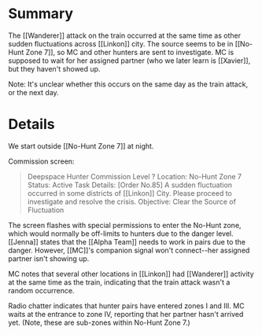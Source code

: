 # Summary

The [[Wanderer]] attack on the train occurred at the same time as other sudden fluctuations across [[Linkon]] city. The source seems to be in [[No-Hunt Zone 7]], so MC and other hunters are sent to investigate. MC is supposed to wait for her assigned partner (who we later learn is [[Xavier]], but they haven't showed up.

Note: It's unclear whether this occurs on the same day as the train attack, or the next day.

# Details

We start outside [[No-Hunt Zone 7]] at night.

Commission screen:
> Deepspace Hunter Commission
> Level ?
> Location: No-Hunt Zone 7
> Status: Active
> Task Details: [Order No.85] A sudden fluctuation occurred in some districts of [[Linkon]] City. Please proceed to investigate and resolve the crisis.
> Objective: Clear the Source of Fluctuation

The screen flashes with special permissions to enter the No-Hunt zone, which would normally be off-limits to hunters due to the danger level. [[Jenna]] states that the [[Alpha Team]] needs to work in pairs due to the danger. However, [[MC]]'s companion signal won't connect--her assigned partner isn't showing up.

MC notes that several other locations in [[Linkon]] had [[Wanderer]] activity at the same time as the train, indicating that the train attack wasn't a random occurrence.

Radio chatter indicates that hunter pairs have entered zones I and III. MC waits at the entrance to zone IV, reporting that her partner hasn't arrived yet. (Note, these are sub-zones within No-Hunt Zone 7.)
